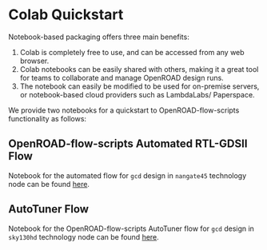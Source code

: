 # Colab Quickstart

Notebook-based packaging offers three main benefits:
1. Colab is completely free to use, and can be accessed from any web browser.
1. Colab notebooks can be easily shared with others, making it a great 
tool for teams to collaborate and manage OpenROAD design runs. 
1. The notebook can easily be modified to be used for on-premise servers, or 
notebook-based cloud providers such as LambdaLabs/ Paperspace. 

We provide two notebooks for a quickstart to OpenROAD-flow-scripts functionality 
as follows:

## OpenROAD-flow-scripts Automated RTL-GDSII Flow

Notebook for the automated flow for `gcd` design in `nangate45` technology node can be found [here](https://colab.research.google.com/drive/1bfcvqOnbw8q7FmSONLw8q7-yBVvKsQot).

## AutoTuner Flow

Notebook for the OpenROAD-flow-scripts AutoTuner flow for `gcd` design in `sky130hd` technology node can be found [here](https://colab.research.google.com/drive/1wye0osn34YVWPvTrfBTftjOfGOtF3ABe).
